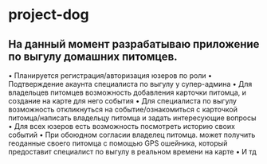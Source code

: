 # project-dog
## На данный момент разрабатываю приложение по выгулу домашних питомцев.

• Планируется регистрация/авторизация юзеров по роли
• Подтверждение акаунта специалиста по выгулу у супер-админа
• Для владельцев питомцев возможность добавления карточки питомца, и создание на карте для него события
• Для специалиста по выгулу возможность откликнуться на событие/ознакомиться с карточкой питомца/написать владельцу питомца и задать интересующие вопросы
• Для всех юзеров есть возможность посмотреть историю своих событий
• При обоюдном согласии владелец питомца. может получить геоданные своего питомца с помощью GPS ошейника, который предоставит специалист по выгулу в реальном времени на карте
• И тд
